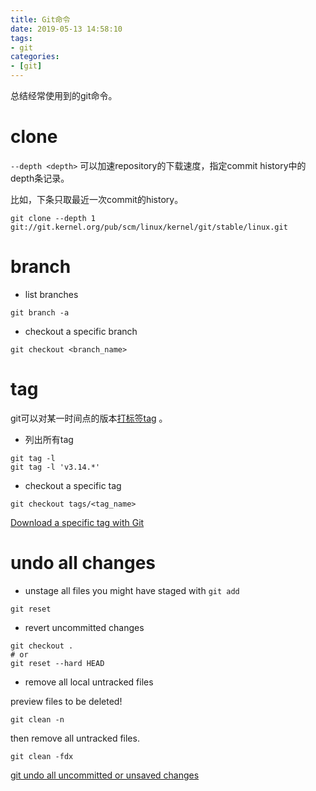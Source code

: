 ```yaml
---
title: Git命令
date: 2019-05-13 14:58:10
tags:
- git
categories:
- [git]
---
```


总结经常使用到的git命令。
<!-- more -->



# clone 

`--depth <depth>` 可以加速repository的下载速度，指定commit history中的depth条记录。

比如，下条只取最近一次commit的history。

```
git clone --depth 1 git://git.kernel.org/pub/scm/linux/kernel/git/stable/linux.git
```


# branch

+ list branches

```
git branch -a
```

+ checkout a specific branch

```
git checkout <branch_name>
```

# tag

git可以对某一时间点的版本[打标签tag](https://git-scm.com/book/zh/v1/Git-%E5%9F%BA%E7%A1%80-%E6%89%93%E6%A0%87%E7%AD%BE) 。  

+ 列出所有tag

```
git tag -l
git tag -l 'v3.14.*'
```

+ checkout a specific tag

```
git checkout tags/<tag_name>
```

[Download a specific tag with Git](https://stackoverflow.com/a/792027)

# undo all changes

+ unstage all files you might have staged with `git add`   

```
git reset
```

+ revert uncommitted changes

```
git checkout .
# or
git reset --hard HEAD
```

+ remove all local untracked files

preview files to be deleted!  

```
git clean -n
```

then remove all untracked files.

```
git clean -fdx
```

[git undo all uncommitted or unsaved changes](https://stackoverflow.com/a/14075772)



